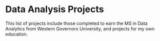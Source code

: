 
# Data Analysis Projects

This list of projects include those completed to earn the MS in Data Analytics from Western Governors University, and projects for my own education.

